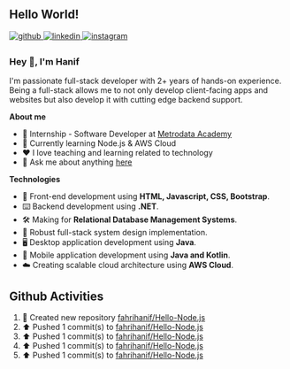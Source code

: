 ## Hello World!

<a href="https://github.com/fahrihanif" target="_blank">
<img src=https://img.shields.io/badge/github-%2324292e.svg?&style=for-the-badge&logo=github&logoColor=white alt=github style="margin-bottom: 5px;" />
</a>
<a href="https://linkedin.com/in/fahrihanif" target="_blank">
<img src=https://img.shields.io/badge/linkedin-%231E77B5.svg?&style=for-the-badge&logo=linkedin&logoColor=white alt=linkedin style="margin-bottom: 5px;" />
</a>
<a href="https://instagram.com/_fahrihanif" target="_blank">
<img src=https://img.shields.io/badge/instagram-%23000000.svg?&style=for-the-badge&logo=instagram&logoColor=white alt=instagram style="margin-bottom: 5px;" />
</a>  

### Hey 👋, I'm Hanif  
I'm passionate full-stack developer with 2+ years of hands-on experience. Being a full-stack allows me to not only develop client-facing apps and websites but also develop it with cutting edge backend support.  
  
**About me**
- 💼 Internship - Software Developer at [Metrodata Academy](https://metrodataacademy.id/tentang-kami)
- 📖 Currently learning Node.js & AWS Cloud
- ❤️ I love teaching and learning related to technology
- 💬 Ask me about anything [here](https://www.linkedin.com/in/fahrihanif/)


**Technologies**
- 🎨 Front-end development using **HTML, Javascript, CSS, Bootstrap**.
- ⌨️ Backend development using **.NET**.
- 🛠️ Making for **Relational Database Management Systems**.
- 🧩 Robust full-stack system design implementation.
- 🖥️ Desktop application development using **Java**.
- 📲 Mobile application development using **Java and Kotlin**.
- ☁️ Creating scalable cloud architecture using **AWS Cloud**.

## Github Activities  
<!--RECENT_ACTIVITY:start-->
1. 📔 Created new repository [fahrihanif/Hello-Node.js](https://github.com/fahrihanif/Hello-Node.js)
2. ⬆️ Pushed 1 commit(s) to [fahrihanif/Hello-Node.js](https://github.com/fahrihanif/Hello-Node.js)
3. ⬆️ Pushed 1 commit(s) to [fahrihanif/Hello-Node.js](https://github.com/fahrihanif/Hello-Node.js)
4. ⬆️ Pushed 1 commit(s) to [fahrihanif/Hello-Node.js](https://github.com/fahrihanif/Hello-Node.js)
5. ⬆️ Pushed 1 commit(s) to [fahrihanif/Hello-Node.js](https://github.com/fahrihanif/Hello-Node.js)
<!--RECENT_ACTIVITY:end-->
